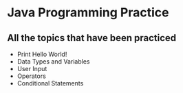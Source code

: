 # **Java Programming Practice**
## All the topics that have been practiced
- Print Hello World!
- Data Types and Variables
- User Input
- Operators
- Conditional Statements
